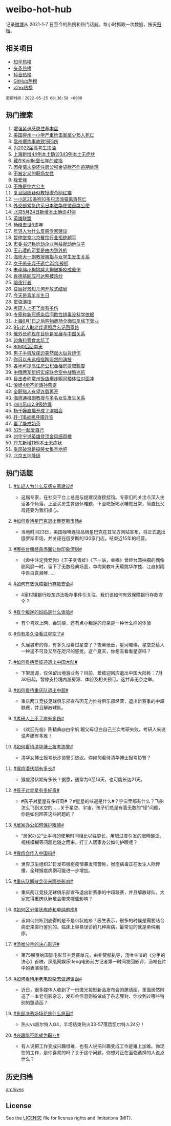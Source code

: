 # weibo-hot-hub

记录[微博](https://www.weibo.com)从 2021-1-7 日至今的热搜和热门话题。每小时抓取一次数据，按天[归档](archives)。

## 相关项目

- [知乎热榜](https://github.com/lonnyzhang423/zhihu-hot-hub)
- [头条热榜](https://github.com/lonnyzhang423/toutiao-hot-hub)
- [抖音热榜](https://github.com/lonnyzhang423/douyin-hot-hub)
- [GitHub热榜](https://github.com/lonnyzhang423/github-hot-hub)
- [v2ex热榜](https://github.com/lonnyzhang423/v2ex-hot-hub)


`更新时间：2022-05-25 08:36:58 +0800`

## 热门搜索

1. [增强紧迫感稳住基本盘](https://m.weibo.cn/search?containerid=100103type%3D1%26t%3D10%26q%3D%23%E5%A2%9E%E5%BC%BA%E7%B4%A7%E8%BF%AB%E6%84%9F%E7%A8%B3%E4%BD%8F%E5%9F%BA%E6%9C%AC%E7%9B%98%23&stream_entry_id=51&isnewpage=1&extparam=seat%3D1%26dgr%3D0%26pos%3D0%26c_type%3D51%26filter_type%3Drealtimehot%26cate%3D10103%26display_time%3D1653439017%26pre_seqid%3D165343901736602424893&luicode=10000011&lfid=106003type%253D25%2526t%253D3%2526disable_hot%253D1%2526filter_type%253Drealtimehot)
1. [美国得州一小学严重枪击案至少15人死亡](https://m.weibo.cn/search?containerid=100103type%3D1%26t%3D10%26q%3D%23%E7%BE%8E%E5%9B%BD%E5%BE%97%E5%B7%9E%E4%B8%80%E5%B0%8F%E5%AD%A6%E4%B8%A5%E9%87%8D%E6%9E%AA%E5%87%BB%E6%A1%88%E8%87%B3%E5%B0%9115%E4%BA%BA%E6%AD%BB%E4%BA%A1%23&stream_entry_id=31&isnewpage=1&extparam=seat%3D1%26dgr%3D0%26realpos%3D1%26c_type%3D31%26lcate%3D5001%26cate%3D0%26pos%3D0%26filter_type%3Drealtimehot%26flag%3D1%26display_time%3D1653439017%26pre_seqid%3D165343901736602424893&luicode=10000011&lfid=106003type%253D25%2526t%253D3%2526disable_hot%253D1%2526filter_type%253Drealtimehot)
1. [常州爆炸事故致1死5伤](https://m.weibo.cn/search?containerid=100103type%3D1%26t%3D10%26q%3D%23%E5%B8%B8%E5%B7%9E%E7%88%86%E7%82%B8%E4%BA%8B%E6%95%85%E8%87%B41%E6%AD%BB5%E4%BC%A4%23&stream_entry_id=31&isnewpage=1&extparam=seat%3D1%26dgr%3D0%26realpos%3D2%26c_type%3D31%26lcate%3D5001%26cate%3D0%26pos%3D1%26filter_type%3Drealtimehot%26flag%3D1%26display_time%3D1653439017%26pre_seqid%3D165343901736602424893&luicode=10000011&lfid=106003type%253D25%2526t%253D3%2526disable_hot%253D1%2526filter_type%253Drealtimehot)
1. [为2022届高考生加油](https://m.weibo.cn/search?containerid=100103type%3D1%26t%3D10%26q%3D%23%E4%B8%BA2022%E5%B1%8A%E9%AB%98%E8%80%83%E7%94%9F%E5%8A%A0%E6%B2%B9%23&stream_entry_id=31&isnewpage=1&extparam=seat%3D1%26dgr%3D0%26realpos%3D3%26c_type%3D31%26lcate%3D5001%26cate%3D0%26pos%3D2%26filter_type%3Drealtimehot%26flag%3D0%26display_time%3D1653439017%26pre_seqid%3D165343901736602424893&luicode=10000011&lfid=106003type%253D25%2526t%253D3%2526disable_hot%253D1%2526filter_type%253Drealtimehot)
1. [上海新增44例本土确诊343例本土无症状](https://m.weibo.cn/search?containerid=100103type%3D1%26t%3D10%26q%3D%23%E4%B8%8A%E6%B5%B7%E6%96%B0%E5%A2%9E44%E4%BE%8B%E6%9C%AC%E5%9C%9F%E7%A1%AE%E8%AF%8A343%E4%BE%8B%E6%9C%AC%E5%9C%9F%E6%97%A0%E7%97%87%E7%8A%B6%23&stream_entry_id=31&isnewpage=1&extparam=seat%3D1%26dgr%3D0%26realpos%3D4%26c_type%3D31%26lcate%3D5001%26cate%3D0%26pos%3D3%26filter_type%3Drealtimehot%26flag%3D1%26display_time%3D1653439017%26pre_seqid%3D165343901736602424893&luicode=10000011&lfid=106003type%253D25%2526t%253D3%2526disable_hot%253D1%2526filter_type%253Drealtimehot)
1. [藏在Kindle里七年的戒指](https://m.weibo.cn/search?containerid=100103type%3D1%26t%3D10%26q%3D%E8%97%8F%E5%9C%A8Kindle%E9%87%8C%E4%B8%83%E5%B9%B4%E7%9A%84%E6%88%92%E6%8C%87&stream_entry_id=31&isnewpage=1&extparam=seat%3D1%26dgr%3D0%26realpos%3D5%26c_type%3D31%26lcate%3D5001%26cate%3D0%26pos%3D4%26filter_type%3Drealtimehot%26flag%3D1%26display_time%3D1653439017%26pre_seqid%3D165343901736602424893&luicode=10000011&lfid=106003type%253D25%2526t%253D3%2526disable_hot%253D1%2526filter_type%253Drealtimehot)
1. [因疫情未偿还住房公积金贷款不作逾期处理](https://m.weibo.cn/search?containerid=100103type%3D1%26t%3D10%26q%3D%23%E5%9B%A0%E7%96%AB%E6%83%85%E6%9C%AA%E5%81%BF%E8%BF%98%E4%BD%8F%E6%88%BF%E5%85%AC%E7%A7%AF%E9%87%91%E8%B4%B7%E6%AC%BE%E4%B8%8D%E4%BD%9C%E9%80%BE%E6%9C%9F%E5%A4%84%E7%90%86%23&stream_entry_id=31&isnewpage=1&extparam=seat%3D1%26dgr%3D0%26realpos%3D6%26c_type%3D31%26lcate%3D5001%26cate%3D0%26pos%3D5%26filter_type%3Drealtimehot%26flag%3D0%26display_time%3D1653439017%26pre_seqid%3D165343901736602424893&luicode=10000011&lfid=106003type%253D25%2526t%253D3%2526disable_hot%253D1%2526filter_type%253Drealtimehot)
1. [不被定义的职场女性](https://m.weibo.cn/search?containerid=100103type%3D1%26t%3D10%26q%3D%23%E4%B8%8D%E8%A2%AB%E5%AE%9A%E4%B9%89%E7%9A%84%E8%81%8C%E5%9C%BA%E5%A5%B3%E6%80%A7%23&stream_entry_id=31&isnewpage=1&extparam=seat%3D1%26adid%3D155438%26dgr%3D0%26c_type%3D31%26lcate%3D5001%26cate%3D0%26pos%3D6%26filter_type%3Drealtimehot%26topic_ad%3D1%26display_time%3D1653439017%26pre_seqid%3D165343901736602424893&luicode=10000011&lfid=106003type%253D25%2526t%253D3%2526disable_hot%253D1%2526filter_type%253Drealtimehot)
1. [我爱我](https://m.weibo.cn/search?containerid=100103type%3D1%26t%3D10%26q%3D%E6%88%91%E7%88%B1%E6%88%91&stream_entry_id=31&isnewpage=1&extparam=seat%3D1%26dgr%3D0%26realpos%3D7%26c_type%3D31%26lcate%3D5001%26cate%3D0%26pos%3D7%26filter_type%3Drealtimehot%26flag%3D1%26display_time%3D1653439017%26pre_seqid%3D165343901736602424893&luicode=10000011&lfid=106003type%253D25%2526t%253D3%2526disable_hot%253D1%2526filter_type%253Drealtimehot)
1. [不愧是你六公主](https://m.weibo.cn/search?containerid=100103type%3D1%26t%3D10%26q%3D%23%E4%B8%8D%E6%84%A7%E6%98%AF%E4%BD%A0%E5%85%AD%E5%85%AC%E4%B8%BB%23&stream_entry_id=31&isnewpage=1&extparam=seat%3D1%26dgr%3D0%26realpos%3D8%26c_type%3D31%26lcate%3D5001%26cate%3D0%26pos%3D8%26filter_type%3Drealtimehot%26flag%3D0%26display_time%3D1653439017%26pre_seqid%3D165343901736602424893&luicode=10000011&lfid=106003type%253D25%2526t%253D3%2526disable_hot%253D1%2526filter_type%253Drealtimehot)
1. [复旦回应疑似教授虐杀网红猫](https://m.weibo.cn/search?containerid=100103type%3D1%26t%3D10%26q%3D%23%E5%A4%8D%E6%97%A6%E5%9B%9E%E5%BA%94%E7%96%91%E4%BC%BC%E6%95%99%E6%8E%88%E8%99%90%E6%9D%80%E7%BD%91%E7%BA%A2%E7%8C%AB%23&stream_entry_id=31&isnewpage=1&extparam=seat%3D1%26dgr%3D0%26realpos%3D9%26c_type%3D31%26lcate%3D5001%26cate%3D0%26pos%3D9%26filter_type%3Drealtimehot%26flag%3D0%26display_time%3D1653439017%26pre_seqid%3D165343901736602424893&luicode=10000011&lfid=106003type%253D25%2526t%253D3%2526disable_hot%253D1%2526filter_type%253Drealtimehot)
1. [一小区20条狗10多只流浪猫离奇死亡](https://m.weibo.cn/search?containerid=100103type%3D1%26t%3D10%26q%3D%23%E4%B8%80%E5%B0%8F%E5%8C%BA20%E6%9D%A1%E7%8B%9710%E5%A4%9A%E5%8F%AA%E6%B5%81%E6%B5%AA%E7%8C%AB%E7%A6%BB%E5%A5%87%E6%AD%BB%E4%BA%A1%23&stream_entry_id=31&isnewpage=1&extparam=seat%3D1%26dgr%3D0%26realpos%3D10%26c_type%3D31%26lcate%3D5001%26cate%3D0%26pos%3D10%26filter_type%3Drealtimehot%26flag%3D0%26display_time%3D1653439017%26pre_seqid%3D165343901736602424893&luicode=10000011&lfid=106003type%253D25%2526t%253D3%2526disable_hot%253D1%2526filter_type%253Drealtimehot)
1. [外交部紧急约见日本驻华使馆首席公使](https://m.weibo.cn/search?containerid=100103type%3D1%26t%3D10%26q%3D%23%E5%A4%96%E4%BA%A4%E9%83%A8%E7%B4%A7%E6%80%A5%E7%BA%A6%E8%A7%81%E6%97%A5%E6%9C%AC%E9%A9%BB%E5%8D%8E%E4%BD%BF%E9%A6%86%E9%A6%96%E5%B8%AD%E5%85%AC%E4%BD%BF%23&stream_entry_id=31&isnewpage=1&extparam=seat%3D1%26dgr%3D0%26realpos%3D11%26c_type%3D31%26lcate%3D5001%26cate%3D0%26pos%3D11%26filter_type%3Drealtimehot%26flag%3D1%26display_time%3D1653439017%26pre_seqid%3D165343901736602424893&luicode=10000011&lfid=106003type%253D25%2526t%253D3%2526disable_hot%253D1%2526filter_type%253Drealtimehot)
1. [北京5月24日新增本土确诊41例](https://m.weibo.cn/search?containerid=100103type%3D1%26t%3D10%26q%3D%23%E5%8C%97%E4%BA%AC5%E6%9C%8824%E6%97%A5%E6%96%B0%E5%A2%9E%E6%9C%AC%E5%9C%9F%E7%A1%AE%E8%AF%8A41%E4%BE%8B%23&stream_entry_id=31&isnewpage=1&extparam=seat%3D1%26dgr%3D0%26realpos%3D12%26c_type%3D31%26lcate%3D5001%26cate%3D0%26pos%3D12%26filter_type%3Drealtimehot%26flag%3D1%26display_time%3D1653439017%26pre_seqid%3D165343901736602424893&luicode=10000011&lfid=106003type%253D25%2526t%253D3%2526disable_hot%253D1%2526filter_type%253Drealtimehot)
1. [英雄联盟](https://m.weibo.cn/search?containerid=100103type%3D1%26t%3D10%26q%3D%23%E8%8B%B1%E9%9B%84%E8%81%94%E7%9B%9F%23&stream_entry_id=31&isnewpage=1&extparam=seat%3D1%26dgr%3D0%26realpos%3D13%26c_type%3D31%26lcate%3D5001%26cate%3D0%26pos%3D13%26filter_type%3Drealtimehot%26flag%3D1%26display_time%3D1653439017%26pre_seqid%3D165343901736602424893&luicode=10000011&lfid=106003type%253D25%2526t%253D3%2526disable_hot%253D1%2526filter_type%253Drealtimehot)
1. [杨绛去世6周年](https://m.weibo.cn/search?containerid=100103type%3D1%26t%3D10%26q%3D%23%E6%9D%A8%E7%BB%9B%E5%8E%BB%E4%B8%966%E5%91%A8%E5%B9%B4%23&stream_entry_id=31&isnewpage=1&extparam=seat%3D1%26dgr%3D0%26realpos%3D14%26c_type%3D31%26lcate%3D5001%26cate%3D0%26pos%3D14%26filter_type%3Drealtimehot%26flag%3D1%26display_time%3D1653439017%26pre_seqid%3D165343901736602424893&luicode=10000011&lfid=106003type%253D25%2526t%253D3%2526disable_hot%253D1%2526filter_type%253Drealtimehot)
1. [年轻人为什么反感专家建议](https://m.weibo.cn/search?containerid=100103type%3D1%26t%3D10%26q%3D%23%E5%B9%B4%E8%BD%BB%E4%BA%BA%E4%B8%BA%E4%BB%80%E4%B9%88%E5%8F%8D%E6%84%9F%E4%B8%93%E5%AE%B6%E5%BB%BA%E8%AE%AE%23&stream_entry_id=31&isnewpage=1&extparam=seat%3D1%26dgr%3D0%26realpos%3D15%26c_type%3D31%26lcate%3D5001%26cate%3D0%26pos%3D15%26filter_type%3Drealtimehot%26flag%3D0%26display_time%3D1653439017%26pre_seqid%3D165343901736602424893&luicode=10000011&lfid=106003type%253D25%2526t%253D3%2526disable_hot%253D1%2526filter_type%253Drealtimehot)
1. [暂停堂食北京餐饮行业拒绝躺平](https://m.weibo.cn/search?containerid=100103type%3D1%26t%3D10%26q%3D%23%E6%9A%82%E5%81%9C%E5%A0%82%E9%A3%9F%E5%8C%97%E4%BA%AC%E9%A4%90%E9%A5%AE%E8%A1%8C%E4%B8%9A%E6%8B%92%E7%BB%9D%E8%BA%BA%E5%B9%B3%23&stream_entry_id=31&isnewpage=1&extparam=seat%3D1%26dgr%3D0%26realpos%3D16%26c_type%3D31%26lcate%3D5001%26cate%3D0%26pos%3D16%26filter_type%3Drealtimehot%26flag%3D1%26display_time%3D1653439017%26pre_seqid%3D165343901736602424893&luicode=10000011&lfid=106003type%253D25%2526t%253D3%2526disable_hot%253D1%2526filter_type%253Drealtimehot)
1. [市委书记称谁动企业利益就动他位子](https://m.weibo.cn/search?containerid=100103type%3D1%26t%3D10%26q%3D%23%E5%B8%82%E5%A7%94%E4%B9%A6%E8%AE%B0%E7%A7%B0%E8%B0%81%E5%8A%A8%E4%BC%81%E4%B8%9A%E5%88%A9%E7%9B%8A%E5%B0%B1%E5%8A%A8%E4%BB%96%E4%BD%8D%E5%AD%90%23&stream_entry_id=31&isnewpage=1&extparam=seat%3D1%26dgr%3D0%26realpos%3D17%26c_type%3D31%26lcate%3D5001%26cate%3D0%26pos%3D17%26filter_type%3Drealtimehot%26flag%3D0%26display_time%3D1653439017%26pre_seqid%3D165343901736602424893&luicode=10000011&lfid=106003type%253D25%2526t%253D3%2526disable_hot%253D1%2526filter_type%253Drealtimehot)
1. [王心凌的可爱是由内到外的](https://m.weibo.cn/search?containerid=100103type%3D1%26t%3D10%26q%3D%23%E7%8E%8B%E5%BF%83%E5%87%8C%E7%9A%84%E5%8F%AF%E7%88%B1%E6%98%AF%E7%94%B1%E5%86%85%E5%88%B0%E5%A4%96%E7%9A%84%23&stream_entry_id=31&isnewpage=1&extparam=seat%3D1%26dgr%3D0%26realpos%3D18%26c_type%3D31%26lcate%3D5001%26cate%3D0%26pos%3D18%26filter_type%3Drealtimehot%26flag%3D1%26display_time%3D1653439017%26pre_seqid%3D165343901736602424893&luicode=10000011&lfid=106003type%253D25%2526t%253D3%2526disable_hot%253D1%2526filter_type%253Drealtimehot)
1. [海师大一副教授被指与女学生发生关系](https://m.weibo.cn/search?containerid=100103type%3D1%26t%3D10%26q%3D%23%E6%B5%B7%E5%B8%88%E5%A4%A7%E4%B8%80%E5%89%AF%E6%95%99%E6%8E%88%E8%A2%AB%E6%8C%87%E4%B8%8E%E5%A5%B3%E5%AD%A6%E7%94%9F%E5%8F%91%E7%94%9F%E5%85%B3%E7%B3%BB%23&stream_entry_id=31&isnewpage=1&extparam=seat%3D1%26dgr%3D0%26realpos%3D19%26c_type%3D31%26lcate%3D5001%26cate%3D0%26pos%3D19%26filter_type%3Drealtimehot%26flag%3D0%26display_time%3D1653439017%26pre_seqid%3D165343901736602424893&luicode=10000011&lfid=106003type%253D25%2526t%253D3%2526disable_hot%253D1%2526filter_type%253Drealtimehot)
1. [女子杀夫弃子逃亡23年被抓](https://m.weibo.cn/search?containerid=100103type%3D1%26t%3D10%26q%3D%23%E5%A5%B3%E5%AD%90%E6%9D%80%E5%A4%AB%E5%BC%83%E5%AD%90%E9%80%83%E4%BA%A123%E5%B9%B4%E8%A2%AB%E6%8A%93%23&stream_entry_id=31&isnewpage=1&extparam=seat%3D1%26dgr%3D0%26realpos%3D20%26c_type%3D31%26lcate%3D5001%26cate%3D0%26pos%3D20%26filter_type%3Drealtimehot%26flag%3D0%26display_time%3D1653439017%26pre_seqid%3D165343901736602424893&luicode=10000011&lfid=106003type%253D25%2526t%253D3%2526disable_hot%253D1%2526filter_type%253Drealtimehot)
1. [未牵绳小狗挑衅大狗被撕咬成重伤](https://m.weibo.cn/search?containerid=100103type%3D1%26t%3D10%26q%3D%23%E6%9C%AA%E7%89%B5%E7%BB%B3%E5%B0%8F%E7%8B%97%E6%8C%91%E8%A1%85%E5%A4%A7%E7%8B%97%E8%A2%AB%E6%92%95%E5%92%AC%E6%88%90%E9%87%8D%E4%BC%A4%23&stream_entry_id=31&isnewpage=1&extparam=seat%3D1%26dgr%3D0%26realpos%3D21%26c_type%3D31%26lcate%3D5001%26cate%3D0%26pos%3D21%26filter_type%3Drealtimehot%26flag%3D0%26display_time%3D1653439017%26pre_seqid%3D165343901736602424893&luicode=10000011&lfid=106003type%253D25%2526t%253D3%2526disable_hot%253D1%2526filter_type%253Drealtimehot)
1. [肯德基回应可达鸭被热炒](https://m.weibo.cn/search?containerid=100103type%3D1%26t%3D10%26q%3D%23%E8%82%AF%E5%BE%B7%E5%9F%BA%E5%9B%9E%E5%BA%94%E5%8F%AF%E8%BE%BE%E9%B8%AD%E8%A2%AB%E7%83%AD%E7%82%92%23&stream_entry_id=31&isnewpage=1&extparam=seat%3D1%26dgr%3D0%26realpos%3D22%26c_type%3D31%26lcate%3D5001%26cate%3D0%26pos%3D22%26filter_type%3Drealtimehot%26flag%3D0%26display_time%3D1653439017%26pre_seqid%3D165343901736602424893&luicode=10000011&lfid=106003type%253D25%2526t%253D3%2526disable_hot%253D1%2526filter_type%253Drealtimehot)
1. [暗夜行者](http://m.weibo.cn/c/wbox?&id=j84w2uenjc&roomid=8323&q=%23%E6%9A%97%E5%A4%9C%E8%A1%8C%E8%80%85%23&extparam=seat%3D1%26dgr%3D0%26realpos%3D23%26c_type%3D31%26lcate%3D5001%26cate%3D0%26pos%3D23%26filter_type%3Drealtimehot%26flag%3D0%26display_time%3D1653439017%26pre_seqid%3D165343901736602424893&luicode=10000011&lfid=106003type%253D25%2526t%253D3%2526disable_hot%253D1%2526filter_type%253Drealtimehot)
1. [良辰好景知几何开放式结局](https://m.weibo.cn/search?containerid=100103type%3D1%26t%3D10%26q%3D%23%E8%89%AF%E8%BE%B0%E5%A5%BD%E6%99%AF%E7%9F%A5%E5%87%A0%E4%BD%95%E5%BC%80%E6%94%BE%E5%BC%8F%E7%BB%93%E5%B1%80%23&stream_entry_id=31&isnewpage=1&extparam=seat%3D1%26dgr%3D0%26realpos%3D24%26c_type%3D31%26lcate%3D5001%26cate%3D0%26pos%3D24%26filter_type%3Drealtimehot%26flag%3D0%26display_time%3D1653439017%26pre_seqid%3D165343901736602424893&luicode=10000011&lfid=106003type%253D25%2526t%253D3%2526disable_hot%253D1%2526filter_type%253Drealtimehot)
1. [今天是喜羊羊生日](https://m.weibo.cn/search?containerid=100103type%3D1%26t%3D10%26q%3D%23%E4%BB%8A%E5%A4%A9%E6%98%AF%E5%96%9C%E7%BE%8A%E7%BE%8A%E7%94%9F%E6%97%A5%23&stream_entry_id=31&isnewpage=1&extparam=seat%3D1%26dgr%3D0%26realpos%3D25%26c_type%3D31%26lcate%3D5001%26cate%3D0%26pos%3D25%26filter_type%3Drealtimehot%26flag%3D1%26display_time%3D1653439017%26pre_seqid%3D165343901736602424893&luicode=10000011&lfid=106003type%253D25%2526t%253D3%2526disable_hot%253D1%2526filter_type%253Drealtimehot)
1. [窦骁演技](https://m.weibo.cn/search?containerid=100103type%3D1%26t%3D10%26q%3D%23%E7%AA%A6%E9%AA%81%E6%BC%94%E6%8A%80%23&stream_entry_id=31&isnewpage=1&extparam=seat%3D1%26dgr%3D0%26realpos%3D26%26c_type%3D31%26lcate%3D5001%26cate%3D0%26pos%3D26%26filter_type%3Drealtimehot%26flag%3D0%26display_time%3D1653439017%26pre_seqid%3D165343901736602424893&luicode=10000011&lfid=106003type%253D25%2526t%253D3%2526disable_hot%253D1%2526filter_type%253Drealtimehot)
1. [考研人上不了岸有多伤](https://m.weibo.cn/search?containerid=100103type%3D1%26t%3D10%26q%3D%23%E8%80%83%E7%A0%94%E4%BA%BA%E4%B8%8A%E4%B8%8D%E4%BA%86%E5%B2%B8%E6%9C%89%E5%A4%9A%E4%BC%A4%23&stream_entry_id=31&isnewpage=1&extparam=seat%3D1%26dgr%3D0%26realpos%3D27%26c_type%3D31%26lcate%3D5001%26cate%3D0%26pos%3D27%26filter_type%3Drealtimehot%26flag%3D0%26display_time%3D1653439017%26pre_seqid%3D165343901736602424893&luicode=10000011&lfid=106003type%253D25%2526t%253D3%2526disable_hot%253D1%2526filter_type%253Drealtimehot)
1. [专家称新冠感染后间歇性排毒没科学依据](https://m.weibo.cn/search?containerid=100103type%3D1%26t%3D10%26q%3D%23%E4%B8%93%E5%AE%B6%E7%A7%B0%E6%96%B0%E5%86%A0%E6%84%9F%E6%9F%93%E5%90%8E%E9%97%B4%E6%AD%87%E6%80%A7%E6%8E%92%E6%AF%92%E6%B2%A1%E7%A7%91%E5%AD%A6%E4%BE%9D%E6%8D%AE%23&stream_entry_id=31&isnewpage=1&extparam=seat%3D1%26dgr%3D0%26realpos%3D28%26c_type%3D31%26lcate%3D5001%26cate%3D0%26pos%3D28%26filter_type%3Drealtimehot%26flag%3D0%26display_time%3D1653439017%26pre_seqid%3D165343901736602424893&luicode=10000011&lfid=106003type%253D25%2526t%253D3%2526disable_hot%253D1%2526filter_type%253Drealtimehot)
1. [上海6月1日之后购物商场全面恢复线下营业](https://m.weibo.cn/search?containerid=100103type%3D1%26t%3D10%26q%3D%23%E4%B8%8A%E6%B5%B76%E6%9C%881%E6%97%A5%E4%B9%8B%E5%90%8E%E8%B4%AD%E7%89%A9%E5%95%86%E5%9C%BA%E5%85%A8%E9%9D%A2%E6%81%A2%E5%A4%8D%E7%BA%BF%E4%B8%8B%E8%90%A5%E4%B8%9A%23&stream_entry_id=31&isnewpage=1&extparam=seat%3D1%26dgr%3D0%26realpos%3D29%26c_type%3D31%26lcate%3D5001%26cate%3D0%26pos%3D29%26filter_type%3Drealtimehot%26flag%3D0%26display_time%3D1653439017%26pre_seqid%3D165343901736602424893&luicode=10000011&lfid=106003type%253D25%2526t%253D3%2526disable_hot%253D1%2526filter_type%253Drealtimehot)
1. [9旬老人取老伴遗照后忘记回家路](https://m.weibo.cn/search?containerid=100103type%3D1%26t%3D10%26q%3D%239%E6%97%AC%E8%80%81%E4%BA%BA%E5%8F%96%E8%80%81%E4%BC%B4%E9%81%97%E7%85%A7%E5%90%8E%E5%BF%98%E8%AE%B0%E5%9B%9E%E5%AE%B6%E8%B7%AF%23&stream_entry_id=31&isnewpage=1&extparam=seat%3D1%26dgr%3D0%26realpos%3D30%26c_type%3D31%26lcate%3D5001%26cate%3D0%26pos%3D30%26filter_type%3Drealtimehot%26flag%3D0%26display_time%3D1653439017%26pre_seqid%3D165343901736602424893&luicode=10000011&lfid=106003type%253D25%2526t%253D3%2526disable_hot%253D1%2526filter_type%253Drealtimehot)
1. [俄外长称现在目标是发展与中国关系](https://m.weibo.cn/search?containerid=100103type%3D1%26t%3D10%26q%3D%23%E4%BF%84%E5%A4%96%E9%95%BF%E7%A7%B0%E7%8E%B0%E5%9C%A8%E7%9B%AE%E6%A0%87%E6%98%AF%E5%8F%91%E5%B1%95%E4%B8%8E%E4%B8%AD%E5%9B%BD%E5%85%B3%E7%B3%BB%23&stream_entry_id=31&isnewpage=1&extparam=seat%3D1%26dgr%3D0%26realpos%3D31%26c_type%3D31%26lcate%3D5001%26cate%3D0%26pos%3D31%26filter_type%3Drealtimehot%26flag%3D0%26display_time%3D1653439017%26pre_seqid%3D165343901736602424893&luicode=10000011&lfid=106003type%253D25%2526t%253D3%2526disable_hot%253D1%2526filter_type%253Drealtimehot)
1. [边角料零食太坑了](https://m.weibo.cn/search?containerid=100103type%3D1%26t%3D10%26q%3D%23%E8%BE%B9%E8%A7%92%E6%96%99%E9%9B%B6%E9%A3%9F%E5%A4%AA%E5%9D%91%E4%BA%86%23&stream_entry_id=31&isnewpage=1&extparam=seat%3D1%26dgr%3D0%26realpos%3D32%26c_type%3D31%26lcate%3D5001%26cate%3D0%26pos%3D32%26filter_type%3Drealtimehot%26flag%3D0%26display_time%3D1653439017%26pre_seqid%3D165343901736602424893&luicode=10000011&lfid=106003type%253D25%2526t%253D3%2526disable_hot%253D1%2526filter_type%253Drealtimehot)
1. [8090后回南天](https://m.weibo.cn/search?containerid=100103type%3D1%26t%3D10%26q%3D%238090%E5%90%8E%E5%9B%9E%E5%8D%97%E5%A4%A9%23&stream_entry_id=31&isnewpage=1&extparam=seat%3D1%26dgr%3D0%26realpos%3D33%26c_type%3D31%26lcate%3D5001%26cate%3D0%26pos%3D33%26filter_type%3Drealtimehot%26flag%3D1%26display_time%3D1653439017%26pre_seqid%3D165343901736602424893&luicode=10000011&lfid=106003type%253D25%2526t%253D3%2526disable_hot%253D1%2526filter_type%253Drealtimehot)
1. [男子手机放床边突然起火后背烧伤](https://m.weibo.cn/search?containerid=100103type%3D1%26t%3D10%26q%3D%23%E7%94%B7%E5%AD%90%E6%89%8B%E6%9C%BA%E6%94%BE%E5%BA%8A%E8%BE%B9%E7%AA%81%E7%84%B6%E8%B5%B7%E7%81%AB%E5%90%8E%E8%83%8C%E7%83%A7%E4%BC%A4%23&stream_entry_id=31&isnewpage=1&extparam=seat%3D1%26dgr%3D0%26realpos%3D34%26c_type%3D31%26lcate%3D5001%26cate%3D0%26pos%3D34%26filter_type%3Drealtimehot%26flag%3D0%26display_time%3D1653439017%26pre_seqid%3D165343901736602424893&luicode=10000011&lfid=106003type%253D25%2526t%253D3%2526disable_hot%253D1%2526filter_type%253Drealtimehot)
1. [你可以永远相信陶昕然的演技](https://m.weibo.cn/search?containerid=100103type%3D1%26t%3D10%26q%3D%23%E4%BD%A0%E5%8F%AF%E4%BB%A5%E6%B0%B8%E8%BF%9C%E7%9B%B8%E4%BF%A1%E9%99%B6%E6%98%95%E7%84%B6%E7%9A%84%E6%BC%94%E6%8A%80%23&stream_entry_id=31&isnewpage=1&extparam=seat%3D1%26dgr%3D0%26realpos%3D35%26c_type%3D31%26lcate%3D5001%26cate%3D0%26pos%3D35%26filter_type%3Drealtimehot%26flag%3D0%26display_time%3D1653439017%26pre_seqid%3D165343901736602424893&luicode=10000011&lfid=106003type%253D25%2526t%253D3%2526disable_hot%253D1%2526filter_type%253Drealtimehot)
1. [各地可提高住房公积金租房提取额度](https://m.weibo.cn/search?containerid=100103type%3D1%26t%3D10%26q%3D%23%E5%90%84%E5%9C%B0%E5%8F%AF%E6%8F%90%E9%AB%98%E4%BD%8F%E6%88%BF%E5%85%AC%E7%A7%AF%E9%87%91%E7%A7%9F%E6%88%BF%E6%8F%90%E5%8F%96%E9%A2%9D%E5%BA%A6%23&stream_entry_id=31&isnewpage=1&extparam=seat%3D1%26dgr%3D0%26realpos%3D36%26c_type%3D31%26lcate%3D5001%26cate%3D0%26pos%3D36%26filter_type%3Drealtimehot%26flag%3D0%26display_time%3D1653439017%26pre_seqid%3D165343901736602424893&luicode=10000011&lfid=106003type%253D25%2526t%253D3%2526disable_hot%253D1%2526filter_type%253Drealtimehot)
1. [中俄两军组织实施联合空中战略巡航](https://m.weibo.cn/search?containerid=100103type%3D1%26t%3D10%26q%3D%23%E4%B8%AD%E4%BF%84%E4%B8%A4%E5%86%9B%E7%BB%84%E7%BB%87%E5%AE%9E%E6%96%BD%E8%81%94%E5%90%88%E7%A9%BA%E4%B8%AD%E6%88%98%E7%95%A5%E5%B7%A1%E8%88%AA%23&stream_entry_id=31&isnewpage=1&extparam=seat%3D1%26dgr%3D0%26realpos%3D37%26c_type%3D31%26lcate%3D5001%26cate%3D0%26pos%3D37%26filter_type%3Drealtimehot%26flag%3D0%26display_time%3D1653439017%26pre_seqid%3D165343901736602424893&luicode=10000011&lfid=106003type%253D25%2526t%253D3%2526disable_hot%253D1%2526filter_type%253Drealtimehot)
1. [目击者称常州饭店爆炸瞬间楼体往对面冲](https://m.weibo.cn/search?containerid=100103type%3D1%26t%3D10%26q%3D%23%E7%9B%AE%E5%87%BB%E8%80%85%E7%A7%B0%E5%B8%B8%E5%B7%9E%E9%A5%AD%E5%BA%97%E7%88%86%E7%82%B8%E7%9E%AC%E9%97%B4%E6%A5%BC%E4%BD%93%E5%BE%80%E5%AF%B9%E9%9D%A2%E5%86%B2%23&stream_entry_id=31&isnewpage=1&extparam=seat%3D1%26dgr%3D0%26realpos%3D38%26c_type%3D31%26lcate%3D5001%26cate%3D0%26pos%3D38%26filter_type%3Drealtimehot%26flag%3D1%26display_time%3D1653439017%26pre_seqid%3D165343901736602424893&luicode=10000011&lfid=106003type%253D25%2526t%253D3%2526disable_hot%253D1%2526filter_type%253Drealtimehot)
1. [浪姐4能不能请孙燕姿](https://m.weibo.cn/search?containerid=100103type%3D1%26t%3D10%26q%3D%23%E6%B5%AA%E5%A7%904%E8%83%BD%E4%B8%8D%E8%83%BD%E8%AF%B7%E5%AD%99%E7%87%95%E5%A7%BF%23&stream_entry_id=31&isnewpage=1&extparam=seat%3D1%26dgr%3D0%26realpos%3D39%26c_type%3D31%26lcate%3D5001%26cate%3D0%26pos%3D39%26filter_type%3Drealtimehot%26flag%3D0%26display_time%3D1653439017%26pre_seqid%3D165343901736602424893&luicode=10000011&lfid=106003type%253D25%2526t%253D3%2526disable_hot%253D1%2526filter_type%253Drealtimehot)
1. [全职猎人有望连载再开](https://m.weibo.cn/search?containerid=100103type%3D1%26t%3D10%26q%3D%23%E5%85%A8%E8%81%8C%E7%8C%8E%E4%BA%BA%E6%9C%89%E6%9C%9B%E8%BF%9E%E8%BD%BD%E5%86%8D%E5%BC%80%23&stream_entry_id=31&isnewpage=1&extparam=seat%3D1%26dgr%3D0%26realpos%3D40%26c_type%3D31%26lcate%3D5001%26cate%3D0%26pos%3D40%26filter_type%3Drealtimehot%26flag%3D0%26display_time%3D1653439017%26pre_seqid%3D165343901736602424893&luicode=10000011&lfid=106003type%253D25%2526t%253D3%2526disable_hot%253D1%2526filter_type%253Drealtimehot)
1. [海师通报副教授与多名女生发生关系](https://m.weibo.cn/search?containerid=100103type%3D1%26t%3D10%26q%3D%23%E6%B5%B7%E5%B8%88%E9%80%9A%E6%8A%A5%E5%89%AF%E6%95%99%E6%8E%88%E4%B8%8E%E5%A4%9A%E5%90%8D%E5%A5%B3%E7%94%9F%E5%8F%91%E7%94%9F%E5%85%B3%E7%B3%BB%23&stream_entry_id=31&isnewpage=1&extparam=seat%3D1%26dgr%3D0%26realpos%3D41%26c_type%3D31%26lcate%3D5001%26cate%3D0%26pos%3D41%26filter_type%3Drealtimehot%26flag%3D0%26display_time%3D1653439017%26pre_seqid%3D165343901736602424893&luicode=10000011&lfid=106003type%253D25%2526t%253D3%2526disable_hot%253D1%2526filter_type%253Drealtimehot)
1. [四川乐山2.9级地震](https://m.weibo.cn/search?containerid=100103type%3D1%26t%3D10%26q%3D%23%E5%9B%9B%E5%B7%9D%E4%B9%90%E5%B1%B12.9%E7%BA%A7%E5%9C%B0%E9%9C%87%23&stream_entry_id=31&isnewpage=1&extparam=seat%3D1%26dgr%3D0%26realpos%3D42%26c_type%3D31%26lcate%3D5001%26cate%3D0%26pos%3D42%26filter_type%3Drealtimehot%26flag%3D1%26display_time%3D1653439017%26pre_seqid%3D165343901736602424893&luicode=10000011&lfid=106003type%253D25%2526t%253D3%2526disable_hot%253D1%2526filter_type%253Drealtimehot)
1. [杨千嬅直播开成了演唱会](https://m.weibo.cn/search?containerid=100103type%3D1%26t%3D10%26q%3D%23%E6%9D%A8%E5%8D%83%E5%AC%85%E7%9B%B4%E6%92%AD%E5%BC%80%E6%88%90%E4%BA%86%E6%BC%94%E5%94%B1%E4%BC%9A%23&stream_entry_id=31&isnewpage=1&extparam=seat%3D1%26dgr%3D0%26realpos%3D43%26c_type%3D31%26lcate%3D5001%26cate%3D0%26pos%3D43%26filter_type%3Drealtimehot%26flag%3D1%26display_time%3D1653439017%26pre_seqid%3D165343901736602424893&luicode=10000011&lfid=106003type%253D25%2526t%253D3%2526disable_hot%253D1%2526filter_type%253Drealtimehot)
1. [歼-11B战机呼啸升空](https://m.weibo.cn/search?containerid=100103type%3D1%26t%3D10%26q%3D%23%E6%AD%BC-11B%E6%88%98%E6%9C%BA%E5%91%BC%E5%95%B8%E5%8D%87%E7%A9%BA%23&stream_entry_id=31&isnewpage=1&extparam=seat%3D1%26dgr%3D0%26realpos%3D44%26c_type%3D31%26lcate%3D5001%26cate%3D0%26pos%3D44%26filter_type%3Drealtimehot%26flag%3D0%26display_time%3D1653439017%26pre_seqid%3D165343901736602424893&luicode=10000011&lfid=106003type%253D25%2526t%253D3%2526disable_hot%253D1%2526filter_type%253Drealtimehot)
1. [看了能戒奶茶](https://m.weibo.cn/search?containerid=100103type%3D1%26t%3D10%26q%3D%23%E7%9C%8B%E4%BA%86%E8%83%BD%E6%88%92%E5%A5%B6%E8%8C%B6%23&stream_entry_id=31&isnewpage=1&extparam=seat%3D1%26dgr%3D0%26realpos%3D45%26c_type%3D31%26lcate%3D5001%26cate%3D0%26pos%3D45%26filter_type%3Drealtimehot%26flag%3D0%26display_time%3D1653439017%26pre_seqid%3D165343901736602424893&luicode=10000011&lfid=106003type%253D25%2526t%253D3%2526disable_hot%253D1%2526filter_type%253Drealtimehot)
1. [525一起爱自己](https://m.weibo.cn/search?containerid=100103type%3D1%26t%3D10%26q%3D%23525%E4%B8%80%E8%B5%B7%E7%88%B1%E8%87%AA%E5%B7%B1%23&stream_entry_id=31&isnewpage=1&extparam=seat%3D1%26dgr%3D0%26realpos%3D46%26c_type%3D31%26lcate%3D5001%26cate%3D0%26pos%3D46%26filter_type%3Drealtimehot%26flag%3D1%26display_time%3D1653439017%26pre_seqid%3D165343901736602424893&luicode=10000011&lfid=106003type%253D25%2526t%253D3%2526disable_hot%253D1%2526filter_type%253Drealtimehot)
1. [刘宇宁说英雄登顶金风细雨楼](https://m.weibo.cn/search?containerid=100103type%3D1%26t%3D10%26q%3D%23%E5%88%98%E5%AE%87%E5%AE%81%E8%AF%B4%E8%8B%B1%E9%9B%84%E7%99%BB%E9%A1%B6%E9%87%91%E9%A3%8E%E7%BB%86%E9%9B%A8%E6%A5%BC%23&stream_entry_id=31&isnewpage=1&extparam=seat%3D1%26dgr%3D0%26realpos%3D47%26c_type%3D31%26lcate%3D5001%26cate%3D0%26pos%3D47%26filter_type%3Drealtimehot%26flag%3D0%26display_time%3D1653439017%26pre_seqid%3D165343901736602424893&luicode=10000011&lfid=106003type%253D25%2526t%253D3%2526disable_hot%253D1%2526filter_type%253Drealtimehot)
1. [丹东新增11例本土无症状](https://m.weibo.cn/search?containerid=100103type%3D1%26t%3D10%26q%3D%E4%B8%B9%E4%B8%9C%E6%96%B0%E5%A2%9E11%E4%BE%8B%E6%9C%AC%E5%9C%9F%E6%97%A0%E7%97%87%E7%8A%B6&stream_entry_id=31&isnewpage=1&extparam=seat%3D1%26dgr%3D0%26realpos%3D48%26c_type%3D31%26lcate%3D5001%26cate%3D0%26pos%3D48%26filter_type%3Drealtimehot%26flag%3D1%26display_time%3D1653439017%26pre_seqid%3D165343901736602424893&luicode=10000011&lfid=106003type%253D25%2526t%253D3%2526disable_hot%253D1%2526filter_type%253Drealtimehot)
1. [乘风破浪是搞笑女集齐地吧](https://m.weibo.cn/search?containerid=100103type%3D1%26t%3D10%26q%3D%23%E4%B9%98%E9%A3%8E%E7%A0%B4%E6%B5%AA%E6%98%AF%E6%90%9E%E7%AC%91%E5%A5%B3%E9%9B%86%E9%BD%90%E5%9C%B0%E5%90%A7%23&stream_entry_id=31&isnewpage=1&extparam=seat%3D1%26dgr%3D0%26realpos%3D49%26c_type%3D31%26lcate%3D5001%26cate%3D0%26pos%3D49%26filter_type%3Drealtimehot%26flag%3D1%26display_time%3D1653439017%26pre_seqid%3D165343901736602424893&luicode=10000011&lfid=106003type%253D25%2526t%253D3%2526disable_hot%253D1%2526filter_type%253Drealtimehot)
1. [北京五地降级](https://m.weibo.cn/search?containerid=100103type%3D1%26t%3D10%26q%3D%23%E5%8C%97%E4%BA%AC%E4%BA%94%E5%9C%B0%E9%99%8D%E7%BA%A7%23&stream_entry_id=31&isnewpage=1&extparam=seat%3D1%26dgr%3D0%26realpos%3D50%26c_type%3D31%26lcate%3D5001%26cate%3D0%26pos%3D50%26filter_type%3Drealtimehot%26flag%3D0%26display_time%3D1653439017%26pre_seqid%3D165343901736602424893&luicode=10000011&lfid=106003type%253D25%2526t%253D3%2526disable_hot%253D1%2526filter_type%253Drealtimehot)

## 热门话题

1. [#年轻人为什么反感专家建议#](https://m.weibo.cn/search?containerid=231522type%3D1%26t%3D10%26q%3D%23%E5%B9%B4%E8%BD%BB%E4%BA%BA%E4%B8%BA%E4%BB%80%E4%B9%88%E5%8F%8D%E6%84%9F%E4%B8%93%E5%AE%B6%E5%BB%BA%E8%AE%AE%23&stream_entry_id=128&isnewpage=1&extparam=seat%3D1%26c_type%3D128%26unitid%3D1653398174025%26cate%3D5004%26lcate%3D5004%26dgr%3D0%26pos%3D1-0-0%26display_time%3D1653439018%26pre_seqid%3D165343901876201137256&luicode=10000011&lfid=231648_-_4)
    - 这届专家，在社交平台上总是与提建议直接挂钩。专家们的关注点深入生活各个角落，上至买房生育退休难题，下至吃饭喝水睡觉日常，简直比父母还要为我们操心。

1. [#如何看待星巴克退出俄罗斯市场#](https://m.weibo.cn/search?containerid=231522type%3D1%26t%3D10%26q%3D%23%E5%A6%82%E4%BD%95%E7%9C%8B%E5%BE%85%E6%98%9F%E5%B7%B4%E5%85%8B%E9%80%80%E5%87%BA%E4%BF%84%E7%BD%97%E6%96%AF%E5%B8%82%E5%9C%BA%23&stream_entry_id=128&isnewpage=1&extparam=seat%3D1%26c_type%3D128%26unitid%3D43791%26cate%3D5004%26lcate%3D5004%26dgr%3D0%26pos%3D1-0-1%26display_time%3D1653439018%26pre_seqid%3D165343901876201137256&luicode=10000011&lfid=231648_-_4)
    - 当地时间23日，美国咖啡连锁品牌星巴克在其官方网站宣布，将正式退出俄罗斯市场，并关闭在俄罗斯的130家门店，结束近15年的经营。

1. [#哪些台偶经典场面让你印象深刻#](https://m.weibo.cn/search?containerid=231522type%3D1%26t%3D10%26q%3D%23%E5%93%AA%E4%BA%9B%E5%8F%B0%E5%81%B6%E7%BB%8F%E5%85%B8%E5%9C%BA%E9%9D%A2%E8%AE%A9%E4%BD%A0%E5%8D%B0%E8%B1%A1%E6%B7%B1%E5%88%BB%23&stream_entry_id=128&isnewpage=1&extparam=seat%3D1%26c_type%3D128%26unitid%3D43795%26cate%3D5004%26lcate%3D5004%26dgr%3D0%26pos%3D1-0-2%26display_time%3D1653439018%26pre_seqid%3D165343901876201137256&luicode=10000011&lfid=231648_-_4)
    - 《命中注定我爱你》《王子变青蛙》《下一站，幸福》曾经台湾拍摄的偶像剧风靡一时，留下了无数经典场面，单均昊教叶天瑜跳华尔兹、江直树雨中告白袁湘琴……

1. [#如何有效保障银行存款安全#](https://m.weibo.cn/search?containerid=231522type%3D1%26t%3D10%26q%3D%23%E5%A6%82%E4%BD%95%E6%9C%89%E6%95%88%E4%BF%9D%E9%9A%9C%E9%93%B6%E8%A1%8C%E5%AD%98%E6%AC%BE%E5%AE%89%E5%85%A8%23&stream_entry_id=128&isnewpage=1&extparam=seat%3D1%26c_type%3D128%26unitid%3D43782%26cate%3D5004%26lcate%3D5004%26dgr%3D0%26pos%3D1-0-3%26display_time%3D1653439018%26pre_seqid%3D165343901876201137256&luicode=10000011&lfid=231648_-_4)
    - 4家村镇银行股东违法吸存事件引关注，我们该如何有效保障银行存款安全？

1. [#有个叛逆的妈妈是什么体验#](https://m.weibo.cn/search?containerid=231522type%3D1%26t%3D10%26q%3D%23%E6%9C%89%E4%B8%AA%E5%8F%9B%E9%80%86%E7%9A%84%E5%A6%88%E5%A6%88%E6%98%AF%E4%BB%80%E4%B9%88%E4%BD%93%E9%AA%8C%23&stream_entry_id=128&isnewpage=1&extparam=seat%3D1%26c_type%3D128%26unitid%3D1653381065875%26cate%3D5004%26lcate%3D5004%26dgr%3D0%26pos%3D1-0-4%26display_time%3D1653439018%26pre_seqid%3D165343901876201137256&luicode=10000011&lfid=231648_-_4)
    - 有个喜欢上网，会玩梗，还有点小叛逆的母亲是一种什么样的体验

1. [#你有多久没看过星空了#](https://m.weibo.cn/search?containerid=231522type%3D1%26t%3D10%26q%3D%23%E4%BD%A0%E6%9C%89%E5%A4%9A%E4%B9%85%E6%B2%A1%E7%9C%8B%E8%BF%87%E6%98%9F%E7%A9%BA%E4%BA%86%23&stream_entry_id=128&isnewpage=1&extparam=seat%3D1%26c_type%3D128%26unitid%3D43790%26cate%3D5004%26lcate%3D5004%26dgr%3D0%26pos%3D1-0-5%26display_time%3D1653439018%26pre_seqid%3D165343901876201137256&luicode=10000011&lfid=231648_-_4)
    - 久居城市的你，有多久没看过星空了？夜幕低垂，星河璀璨，星空总给人一种遥不可及又尽在咫尺的感觉。这个夏天，你想去看看星空吗？

1. [#如何看待爱彼迎退出中国大陆#](https://m.weibo.cn/search?containerid=231522type%3D1%26t%3D10%26q%3D%23%E5%A6%82%E4%BD%95%E7%9C%8B%E5%BE%85%E7%88%B1%E5%BD%BC%E8%BF%8E%E9%80%80%E5%87%BA%E4%B8%AD%E5%9B%BD%E5%A4%A7%E9%99%86%23&stream_entry_id=128&isnewpage=1&extparam=seat%3D1%26c_type%3D128%26unitid%3D43789%26cate%3D5004%26lcate%3D5004%26dgr%3D0%26pos%3D1-0-6%26display_time%3D1653439018%26pre_seqid%3D165343901876201137256&luicode=10000011&lfid=231648_-_4)
    - 下架房源，仅保留出境游业务？目前，爱彼迎回应退出中国大陆称：7月30日起，暂停支持境内游房源、体验及相关预订。这并非无奈之举。

1. [#如何看待重庆队退出中超#](https://m.weibo.cn/search?containerid=231522type%3D1%26t%3D10%26q%3D%23%E5%A6%82%E4%BD%95%E7%9C%8B%E5%BE%85%E9%87%8D%E5%BA%86%E9%98%9F%E9%80%80%E5%87%BA%E4%B8%AD%E8%B6%85%23&stream_entry_id=128&isnewpage=1&extparam=seat%3D1%26c_type%3D128%26unitid%3D43792%26cate%3D5004%26lcate%3D5004%26dgr%3D0%26pos%3D1-0-7%26display_time%3D1653439018%26pre_seqid%3D165343901876201137256&luicode=10000011&lfid=231648_-_4)
    - 重庆两江竞技足球俱乐部宣布因无力维持俱乐部经营，退出新赛季的中超联赛，并且解散球队。

1. [#考研人上不了岸有多伤#](https://m.weibo.cn/search?containerid=231522type%3D1%26t%3D10%26q%3D%23%E8%80%83%E7%A0%94%E4%BA%BA%E4%B8%8A%E4%B8%8D%E4%BA%86%E5%B2%B8%E6%9C%89%E5%A4%9A%E4%BC%A4%23&stream_entry_id=128&isnewpage=1&extparam=seat%3D1%26c_type%3D128%26unitid%3D1653407171896%26cate%3D5004%26lcate%3D5004%26dgr%3D0%26pos%3D1-0-8%26display_time%3D1653439018%26pre_seqid%3D165343901876201137256&luicode=10000011&lfid=231648_-_4)
    - 《欢迎光临》陈精典@白宇帆 跟父母坦白自己三次考研失败，考研人来说说考研有多难！

1. [#如何看待清华博士报考协警#](https://m.weibo.cn/search?containerid=231522type%3D1%26t%3D10%26q%3D%23%E5%A6%82%E4%BD%95%E7%9C%8B%E5%BE%85%E6%B8%85%E5%8D%8E%E5%8D%9A%E5%A3%AB%E6%8A%A5%E8%80%83%E5%8D%8F%E8%AD%A6%23&stream_entry_id=128&isnewpage=1&extparam=seat%3D1%26c_type%3D128%26unitid%3D43766%26cate%3D5004%26lcate%3D5004%26dgr%3D0%26pos%3D1-0-9%26display_time%3D1653439018%26pre_seqid%3D165343901876201137256&luicode=10000011&lfid=231648_-_4)
    - 清华女博士报考长沙协警引热议。你如何看待清华博士报考协警？

1. [#猴痘潜伏期有多长#](https://m.weibo.cn/search?containerid=231522type%3D1%26t%3D10%26q%3D%23%E7%8C%B4%E7%97%98%E6%BD%9C%E4%BC%8F%E6%9C%9F%E6%9C%89%E5%A4%9A%E9%95%BF%23&stream_entry_id=128&isnewpage=1&extparam=seat%3D1%26c_type%3D128%26unitid%3D43788%26cate%3D5004%26lcate%3D5004%26dgr%3D0%26pos%3D1-0-10%26display_time%3D1653439018%26pre_seqid%3D165343901876201137256&luicode=10000011&lfid=231648_-_4)
    - 猴痘潜伏期有多长？据悉，通常为6至13天，也可能长达21天。

1. [#孩子对星星有多好奇#](https://m.weibo.cn/search?containerid=231522type%3D1%26t%3D10%26q%3D%23%E5%AD%A9%E5%AD%90%E5%AF%B9%E6%98%9F%E6%98%9F%E6%9C%89%E5%A4%9A%E5%A5%BD%E5%A5%87%23&stream_entry_id=128&isnewpage=1&extparam=seat%3D1%26c_type%3D128%26unitid%3D43793%26cate%3D5004%26lcate%3D5004%26dgr%3D0%26pos%3D1-0-11%26display_time%3D1653439018%26pre_seqid%3D165343901876201137256&luicode=10000011&lfid=231648_-_4)
    - #孩子对星星有多好奇# ？#星星的味道是什么#？宇宙里都有什么？飞船怎么飞到太空的……关于星空、宇宙，孩子们总是有着无数的“怪”问题，你是如何回答这些问题的？

1. [#居家办公如何保护眼睛#](https://m.weibo.cn/search?containerid=231522type%3D1%26t%3D10%26q%3D%23%E5%B1%85%E5%AE%B6%E5%8A%9E%E5%85%AC%E5%A6%82%E4%BD%95%E4%BF%9D%E6%8A%A4%E7%9C%BC%E7%9D%9B%23&stream_entry_id=128&isnewpage=1&extparam=seat%3D1%26c_type%3D128%26unitid%3D43801%26cate%3D5004%26lcate%3D5004%26dgr%3D0%26pos%3D1-0-12%26display_time%3D1653439018%26pre_seqid%3D165343901876201137256&luicode=10000011&lfid=231648_-_4)
    - “居家办公”让手机的使用时间相比以往更长，用眼过度引发的眼睛酸涩、视线模糊等问题也随之而来。打工人居家办公如何护眼呢？

1. [#猴痘会传入中国吗#](https://m.weibo.cn/search?containerid=231522type%3D1%26t%3D10%26q%3D%23%E7%8C%B4%E7%97%98%E4%BC%9A%E4%BC%A0%E5%85%A5%E4%B8%AD%E5%9B%BD%E5%90%97%23&stream_entry_id=128&isnewpage=1&extparam=seat%3D1%26c_type%3D128%26unitid%3D43776%26cate%3D5004%26lcate%3D5004%26dgr%3D0%26pos%3D1-0-13%26display_time%3D1653439018%26pre_seqid%3D165343901876201137256&luicode=10000011&lfid=231648_-_4)
    - 世界卫生组织21日发布猴痘疫情暴发预警称，猴痘病毒正在发生人际传播，全球猴痘病例可能进一步增加。

1. [#重庆队解散会带来哪些影响#](https://m.weibo.cn/search?containerid=231522type%3D1%26t%3D10%26q%3D%23%E9%87%8D%E5%BA%86%E9%98%9F%E8%A7%A3%E6%95%A3%E4%BC%9A%E5%B8%A6%E6%9D%A5%E5%93%AA%E4%BA%9B%E5%BD%B1%E5%93%8D%23&stream_entry_id=128&isnewpage=1&extparam=seat%3D1%26c_type%3D128%26unitid%3D43794%26cate%3D5004%26lcate%3D5004%26dgr%3D0%26pos%3D1-0-14%26display_time%3D1653439018%26pre_seqid%3D165343901876201137256&luicode=10000011&lfid=231648_-_4)
    - 重庆两江竞技足球俱乐部宣布退出新赛季的中超联赛，并且解散球队。大家觉得重庆队解散会带来哪些影响？ ​​​​

1. [#如何区分带状疱疹和单纯疱疹#](https://m.weibo.cn/search?containerid=231522type%3D1%26t%3D10%26q%3D%23%E5%A6%82%E4%BD%95%E5%8C%BA%E5%88%86%E5%B8%A6%E7%8A%B6%E7%96%B1%E7%96%B9%E5%92%8C%E5%8D%95%E7%BA%AF%E7%96%B1%E7%96%B9%23&stream_entry_id=128&isnewpage=1&extparam=seat%3D1%26c_type%3D128%26unitid%3D43796%26cate%3D5004%26lcate%3D5004%26dgr%3D0%26pos%3D1-0-15%26display_time%3D1653439018%26pre_seqid%3D165343901876201137256&luicode=10000011&lfid=231648_-_4)
    - 该如何判断到底得的是不是带状疱疹？医生表示，很多的时候是需要结合病史来进行鉴别的。临床上容易误诊的几种疾病，最常见的就是单纯疱疹。

1. [#汤唯分手的决心影评#](https://m.weibo.cn/search?containerid=231522type%3D1%26t%3D10%26q%3D%23%E6%B1%A4%E5%94%AF%E5%88%86%E6%89%8B%E7%9A%84%E5%86%B3%E5%BF%83%E5%BD%B1%E8%AF%84%23&stream_entry_id=128&isnewpage=1&extparam=seat%3D1%26c_type%3D128%26unitid%3D43781%26cate%3D5004%26lcate%3D5004%26dgr%3D0%26pos%3D1-0-16%26display_time%3D1653439018%26pre_seqid%3D165343901876201137256&luicode=10000011&lfid=231648_-_4)
    - 第75届戛纳国际电影节主竞赛单元，由朴赞郁执导，汤唯主演的《分手的决心》首映，凤凰网娱乐Ifeng电影前方记者第一时间发回影评，汤唯在片中的表演获赞。

1. [#如何看待用老电影杂志做邀请函#](https://m.weibo.cn/search?containerid=231522type%3D1%26t%3D10%26q%3D%23%E5%A6%82%E4%BD%95%E7%9C%8B%E5%BE%85%E7%94%A8%E8%80%81%E7%94%B5%E5%BD%B1%E6%9D%82%E5%BF%97%E5%81%9A%E9%82%80%E8%AF%B7%E5%87%BD%23&stream_entry_id=128&isnewpage=1&extparam=seat%3D1%26c_type%3D128%26unitid%3D43805%26cate%3D5004%26lcate%3D5004%26dgr%3D0%26pos%3D1-0-17%26display_time%3D1653439018%26pre_seqid%3D165343901876201137256&luicode=10000011&lfid=231648_-_4)
    - 近日，很多媒体人收到了一份激光投影新品发布会的邀请函，里面居然附送了一本老电影杂志，发布会信息则被做成了杂志腰封，你收到过哪些特别的邀请函？

1. [#东部决赛场场花是什么原因#](https://m.weibo.cn/search?containerid=231522type%3D1%26t%3D10%26q%3D%23%E4%B8%9C%E9%83%A8%E5%86%B3%E8%B5%9B%E5%9C%BA%E5%9C%BA%E8%8A%B1%E6%98%AF%E4%BB%80%E4%B9%88%E5%8E%9F%E5%9B%A0%23&stream_entry_id=128&isnewpage=1&extparam=seat%3D1%26c_type%3D128%26unitid%3D43780%26cate%3D5004%26lcate%3D5004%26dgr%3D0%26pos%3D1-0-18%26display_time%3D1653439018%26pre_seqid%3D165343901876201137256&luicode=10000011&lfid=231648_-_4)
    - 热火vs凯尔特人G4，半场结束热火33-57落后凯尔特人24分！

1. [#兴趣能不能成为职业#](https://m.weibo.cn/search?containerid=231522type%3D1%26t%3D10%26q%3D%23%E5%85%B4%E8%B6%A3%E8%83%BD%E4%B8%8D%E8%83%BD%E6%88%90%E4%B8%BA%E8%81%8C%E4%B8%9A%23&stream_entry_id=128&isnewpage=1&extparam=seat%3D1%26c_type%3D128%26unitid%3D43771%26cate%3D5004%26lcate%3D5004%26dgr%3D0%26pos%3D1-0-19%26display_time%3D1653439018%26pre_seqid%3D165343901876201137256&luicode=10000011&lfid=231648_-_4)
    - 有人说把工作变成兴趣很难，也有人说把兴趣变成工作是难上加难。你现在的工作，是你喜欢的吗？关于这个问题，你想对正在面临选择的人说点什么？


## 历史归档

[archives](archives)

## License

See the [LICENSE](LICENSE) file for license rights and limitations (MIT).
